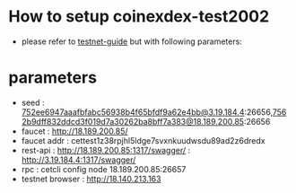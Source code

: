 # How to setup coinexdex-test2002

- please refer to [testnet-guide](https://github.com/coinexchain/testnets/blob/master/coinexdex-test/testnet-guide.md) but with following parameters:

# parameters
- seed              : 752ee6947aaafbfabc56938b4f65bfdf9a62e4bb@3.19.184.4:26656,7562b9dff832ddcd3f019d7a30262ba8bff7a383@18.189.200.85:26656
- faucet            : http://18.189.200.85/
- faucet addr       : cettest1z38rpjhl5ldge7svxnkuudwsdu89ad2z6dredx
- rest-api          : http://18.189.200.85:1317/swagger/
                    : http://3.19.184.4:1317/swagger/
- rpc               : cetcli config node 18.189.200.85:26657
- testnet browser   : http://18.140.213.163
